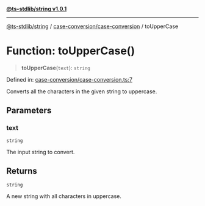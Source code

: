 [**@ts-stdlib/string v1.0.1**](../../../README.md)

***

[@ts-stdlib/string](../../../modules.md) / [case-conversion/case-conversion](../README.md) / toUpperCase

# Function: toUpperCase()

> **toUpperCase**(`text`): `string`

Defined in: [case-conversion/case-conversion.ts:7](https://github.com/gabaudette/ts-stdlib/blob/94404285f4faf17348604cdfd50e84b4b9ee7b00/packages/string/src/case-conversion/case-conversion.ts#L7)

Converts all the characters in the given string to uppercase.

## Parameters

### text

`string`

The input string to convert.

## Returns

`string`

A new string with all characters in uppercase.
